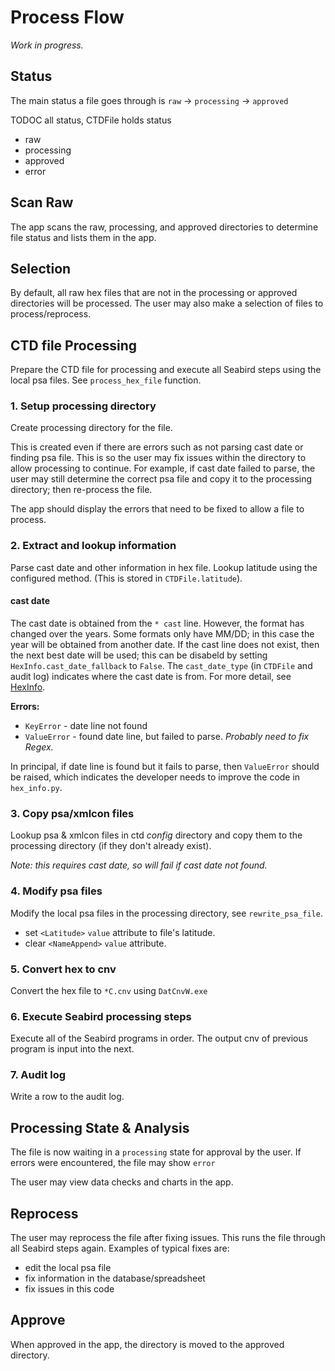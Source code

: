 # Process Flow

_Work in progress._

## Status

The main status a file goes through is `raw` -> `processing` -> `approved`

TODOC all status, CTDFile holds status

* raw
* processing
* approved
* error

## Scan Raw

The app scans the raw, processing, and approved directories to determine file status
and lists them in the app.

## Selection

By default, all raw hex files that are not in the processing or approved directories
will be processed. The user may also make a selection of files to process/reprocess.

## CTD file Processing

Prepare the CTD file for processing and execute all Seabird steps using the local psa files.
See `process_hex_file` function.

### 1. Setup processing directory

Create processing directory for the file.

This is created even if there are errors such as not parsing cast date or finding psa file.
This is so the user may fix issues within the directory to allow processing to continue.
For example, if cast date failed to parse, the user may still determine the correct psa
file and copy it to the processing directory; then re-process the file.

The app should display the errors that need to be fixed to allow a file to process.

### 2. Extract and lookup information

Parse cast date and other information in hex file. Lookup latitude using the configured
method. (This is stored in `CTDFile.latitude`).

#### cast date

The cast date is obtained from the `* cast` line. However, the format has changed over
the years. Some formats only have MM/DD; in this case the year will be obtained from another
date. If the cast line does not exist, then the next best date will be used;
this can be disabeld by setting `HexInfo.cast_date_fallback` to `False`.
The `cast_date_type` (in `CTDFile` and audit log) indicates where the cast date
is from. For more detail, see [HexInfo](../src/sbe_ctd_proc/parsing/hex_info.py).

**Errors:**
* `KeyError` - date line not found
* `ValueError` - found date line, but failed to parse. _Probably need to fix Regex._

In principal, if date line is found but it fails to parse, then `ValueError` should be
raised, which indicates the developer needs to improve the code in `hex_info.py`.

### 3. Copy psa/xmlcon files

Lookup psa & xmlcon files in ctd _config_ directory and copy them to the processing
 directory (if they don't already exist).

_Note: this requires cast date, so will fail if cast date not found._

### 4. Modify psa files

Modify the local psa files in the processing directory, see `rewrite_psa_file`.
* set `<Latitude>` `value` attribute to file's latitude.
* clear `<NameAppend>` `value` attribute.

### 5. Convert hex to cnv

Convert the hex file to `*C.cnv` using `DatCnvW.exe`

### 6. Execute Seabird processing steps

Execute all of the Seabird programs in order. The output cnv of previous program
is input into the next.
### 7. Audit log

Write a row to the audit log.

## Processing State & Analysis

The file is now waiting in a `processing` state for approval by the user. If errors
were encountered, the file may show `error`

The user may view data checks and charts in the app.

## Reprocess

The user may reprocess the file after fixing issues. This runs the file through
all Seabird steps again. Examples of typical fixes are:
* edit the local psa file
* fix information in the database/spreadsheet
* fix issues in this code


## Approve

When approved in the app, the directory is moved to the approved directory.
